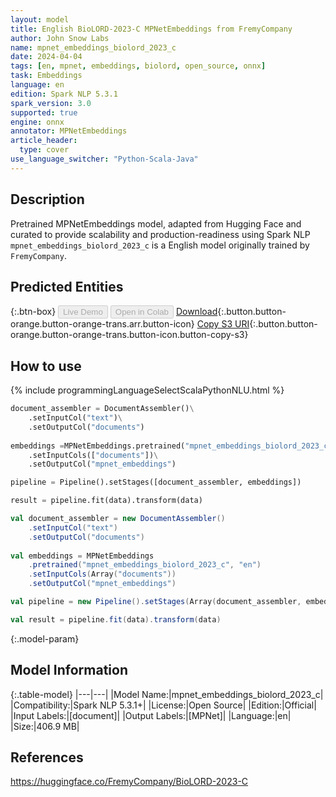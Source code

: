 ```yaml
---
layout: model
title: English BioLORD-2023-C MPNetEmbeddings from FremyCompany
author: John Snow Labs
name: mpnet_embeddings_biolord_2023_c
date: 2024-04-04
tags: [en, mpnet, embeddings, biolord, open_source, onnx]
task: Embeddings
language: en
edition: Spark NLP 5.3.1
spark_version: 3.0
supported: true
engine: onnx
annotator: MPNetEmbeddings
article_header:
  type: cover
use_language_switcher: "Python-Scala-Java"
---
```


## Description

Pretrained MPNetEmbeddings model, adapted from Hugging Face and curated to provide scalability and production-readiness using Spark NLP `mpnet_embeddings_biolord_2023_c` is a English model originally trained by `FremyCompany`.

## Predicted Entities



{:.btn-box}
<button class="button button-orange" disabled>Live Demo</button>
<button class="button button-orange" disabled>Open in Colab</button>
[Download](https://s3.amazonaws.com/auxdata.johnsnowlabs.com/public/models/mpnet_embeddings_biolord_2023_c_en_5.3.1_3.0_1712265672474.zip){:.button.button-orange.button-orange-trans.arr.button-icon}
[Copy S3 URI](s3://auxdata.johnsnowlabs.com/public/models/mpnet_embeddings_biolord_2023_c_en_5.3.1_3.0_1712265672474.zip){:.button.button-orange.button-orange-trans.button-icon.button-copy-s3}

## How to use



<div class="tabs-box" markdown="1">
{% include programmingLanguageSelectScalaPythonNLU.html %}
  
```python
document_assembler = DocumentAssembler()\
    .setInputCol("text")\
    .setOutputCol("documents")
    
embeddings =MPNetEmbeddings.pretrained("mpnet_embeddings_biolord_2023_c","en")\
    .setInputCols(["documents"])\
    .setOutputCol("mpnet_embeddings")

pipeline = Pipeline().setStages([document_assembler, embeddings])

result = pipeline.fit(data).transform(data)
```
```scala
val document_assembler = new DocumentAssembler()
    .setInputCol("text") 
    .setOutputCol("documents")
    
val embeddings = MPNetEmbeddings 
    .pretrained("mpnet_embeddings_biolord_2023_c", "en")
    .setInputCols(Array("documents")) 
    .setOutputCol("mpnet_embeddings") 

val pipeline = new Pipeline().setStages(Array(document_assembler, embeddings))

val result = pipeline.fit(data).transform(data)
```
</div>

{:.model-param}
## Model Information

{:.table-model}
|---|---|
|Model Name:|mpnet_embeddings_biolord_2023_c|
|Compatibility:|Spark NLP 5.3.1+|
|License:|Open Source|
|Edition:|Official|
|Input Labels:|[document]|
|Output Labels:|[MPNet]|
|Language:|en|
|Size:|406.9 MB|

## References

https://huggingface.co/FremyCompany/BioLORD-2023-C
